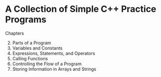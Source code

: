 # A Collection of Simple C++ Practice Programs


Chapters

2. Parts of a Program
3. Variables and Constants
4. Expressions, Statements, and Operators
5. Calling Functions
6. Controlling the Flow of a Program
7. Storing Information in Arrays and Strings
